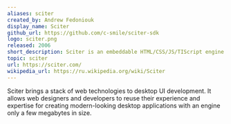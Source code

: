 ```yaml
---
aliases: sciter
created_by: Andrew Fedoniouk
display_name: Sciter
github_url: https://github.com/c-smile/sciter-sdk
logo: sciter.png
released: 2006
short_description: Sciter is an embeddable HTML/CSS/JS/TIScript engine.
topic: sciter
url: https://sciter.com/
wikipedia_url: https://ru.wikipedia.org/wiki/Sciter
---
```

Sciter brings a stack of web technologies to desktop UI development. It allows web designers and developers to reuse their experience and expertise for creating modern-looking desktop applications with an engine only a few megabytes in size.
